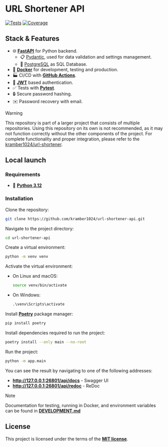 # URL Shortener API

<a href="https://github.com/kramber1024/url-shortener-api/actions/workflows/tests.yml" target="_blank"><img src="https://github.com/kramber1024/url-shortener-api/actions/workflows/tests.yml/badge.svg" alt="Tests"></a>
<a href="https://app.codecov.io/github/kramber1024/url-shortener-api/tree/main" target="_blank"><img src="https://img.shields.io/codecov/c/github/kramber1024/url-shortener-api" alt="Coverage">
</a>

## Stack & Features

- 🌐 [**FastAPI**](https://fastapi.tiangolo.com/) for Python backend.
    - 📋 [Pydantic](https://docs.pydantic.dev/), used for data validation and settings management.
    - 💾 [PostgreSQL](https://www.postgresql.org/) as SQL Database.
- 🐋 [**Docker**](https://www.docker.com/) for development, testing and production.
- 🏭 CI/CD with [**GitHub Actions**](https://github.com/kramber1024/url-shortener-api/actions/).
- 🔑 [**JWT**](https://jwt.io/) based authentication.
- ✅ Tests with [**Pytest**](https://pytest.org/).
- 🔒 Secure password hashing.
- ✉️ Password recovery with email.

> [!WARNING]
> This repository is part of a larger project that consists of multiple repositories. Using this repository on its own is not recommended, as it may not function correctly without the other components of the project. For complete functionality and proper integration, please refer to the [kramber1024/url-shortener](https://github.com/kramber1024/url-shortener).

## Local launch

### Requirements

- 🐍 [**Python 3.12**](https://www.python.org/)

### Installation

Clone the repository:
```bash
git clone https://github.com/kramber1024/url-shortener-api.git
```

Navigate to the project directory:
```bash
cd url-shortener-api
```

Create a virtual environment:
```bash
python -m venv venv
```

Activate the virtual environment:
- On Linux and macOS:

    ```bash
    source venv/bin/activate
    ```
- On Windows:

    ```bat
    .\venv\Scripts\activate
    ```

Install [**Poetry**](https://python-poetry.org/) package manager:
```bash
pip install poetry
```

Install dependencies required to run the project:
```bash
poetry install --only main --no-root
```

Run the project:
```bash
python -m app.main
```

You can see the result by navigating to one of the following addresses:
- **http://127.0.0.1:26801/api/docs** - Swagger UI
- **http://127.0.0.1:26801/api/redoc** - ReDoc

> [!NOTE]
> Documentation for testing, running in Docker, and environment variables can be found in [**DEVELOPMENT.md**](./DEVELOPMENT.md)

## License

This project is licensed under the terms of the [**MIT license**](./LICENSE).
